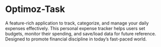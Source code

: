 # Optimoz-Task
A feature-rich application to track, categorize, and manage your daily expenses effectively. This personal expense tracker helps users set budgets, monitor their spending, and save/load data for future reference. Designed to promote financial discipline in today’s fast-paced world.
